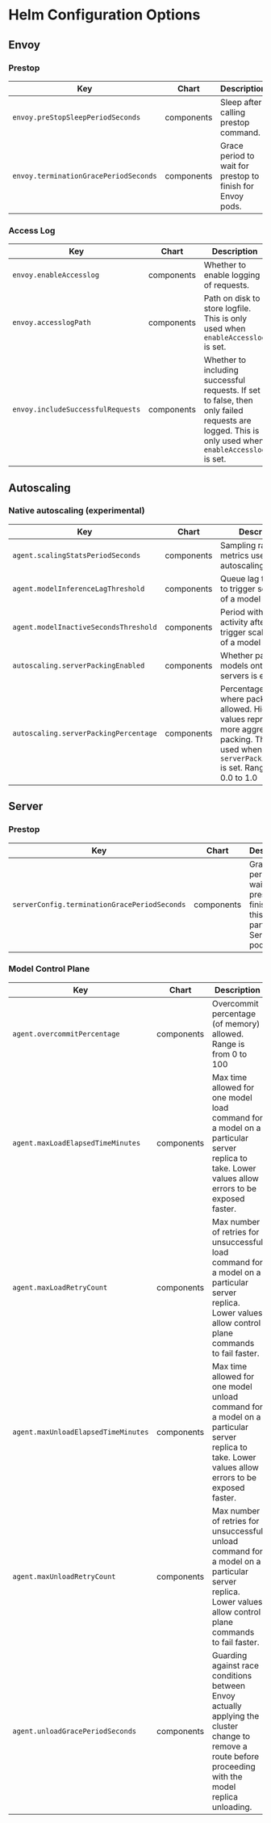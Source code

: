 # Helm Configuration Options

## Envoy

### Prestop

| Key | Chart | Description | Default
| --- | --- | --- | --- |
| `envoy.preStopSleepPeriodSeconds` | components | Sleep after calling prestop command. | 30 |
| `envoy.terminationGracePeriodSeconds` | components | Grace period to wait for prestop to finish for Envoy pods. | 120 |

### Access Log

| Key | Chart | Description | Default
| --- | --- | --- | --- |
| `envoy.enableAccesslog` | components | Whether to enable logging of requests. | true |
| `envoy.accesslogPath` | components | Path on disk to store logfile. This is only used when `enableAccesslog` is set. | /tmp/envoy-accesslog.txt |
| `envoy.includeSuccessfulRequests` | components | Whether to including successful requests. If set to false, then only failed requests are logged. This is only used when `enableAccesslog` is set.  | false |

## Autoscaling

### Native autoscaling (experimental)

| Key | Chart | Description | Default
| --- | --- | --- | --- |
| `agent.scalingStatsPeriodSeconds` | components | Sampling rate for metrics used for autoscaling. | 20 |
| `agent.modelInferenceLagThreshold` | components | Queue lag threshold to trigger scaling up of a model replica. | 30 |
| `agent.modelInactiveSecondsThreshold` | components | Period with no activity after which to trigger scaling down of a model replica. | 600 |
| `autoscaling.serverPackingEnabled` | components | Whether packing of models onto fewer servers is enabled. | false |
| `autoscaling.serverPackingPercentage` | components | Percentage events where packing is allowed. Higher values represent more aggressive packing. This is only used when `serverPackingEnabled` is set. Range is from 0.0 to 1.0 | 0.0 |


## Server

### Prestop

| Key | Chart | Description | Default
| --- | --- | --- | --- |
| `serverConfig.terminationGracePeriodSeconds` | components | Grace period to wait for prestop to finish for this particular Server pods. | 120 |


### Model Control Plane

| Key | Chart | Description | Default
| --- | --- | --- | --- |
| `agent.overcommitPercentage` | components | Overcommit percentage (of memory) allowed. Range is from 0 to 100 | 10 |
| `agent.maxLoadElapsedTimeMinutes` | components | Max time allowed for one model load command for a model on a particular server replica to take. Lower values allow errors to be exposed faster.  | 120 |
| `agent.maxLoadRetryCount` | components | Max number of retries for unsuccessful load command for a model on a particular server replica. Lower values allow control plane commands to fail faster.  | 5 |
| `agent.maxUnloadElapsedTimeMinutes` | components | Max time allowed for one model unload command for a model on a particular server replica to take. Lower values allow errors to be exposed faster.  | 15 |
| `agent.maxUnloadRetryCount` | components | Max number of retries for unsuccessful unload command for a model on a particular server replica. Lower values allow control plane commands to fail faster.  | 5 |
| `agent.unloadGracePeriodSeconds` | components | Guarding against race conditions between Envoy actually applying the cluster change to remove a route before proceeding with the model replica unloading.  | 2 |